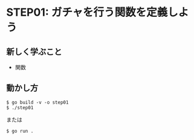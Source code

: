 # STEP01: ガチャを行う関数を定義しよう

## 新しく学ぶこと

* 関数

## 動かし方

```
$ go build -v -o step01
$ ./step01
```

または

```
$ go run .
```

